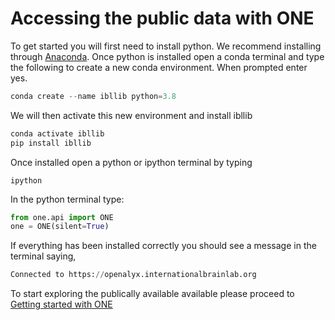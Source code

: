 # Accessing the public data with ONE

To get started you will first need to install python. We recommend installing through 
[Anaconda](https://www.anaconda.com/products/individual#download-section). Once python is installed
open a conda terminal and type the following to create a new conda environment. 
When prompted enter yes.
```python
conda create --name ibllib python=3.8 
```

We will then activate this new environment and install ibllib
```python
conda activate ibllib
pip install ibllib
```

Once installed open a python or ipython terminal by typing
```
ipython
```

In the python terminal type:

```python
from one.api import ONE
one = ONE(silent=True)
```

If everything has been installed correctly you should see a message in the terminal saying,
```python
Connected to https://openalyx.internationalbrainlab.org
```

To start exploring the publically available available please proceed to 
[Getting started with ONE](../notebooks/public_one/public_one.ipynb)
